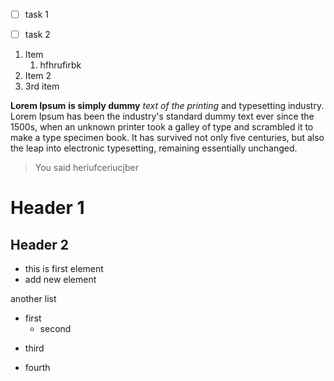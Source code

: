 + [ ] task 1
+ [ ] task 2



1. Item
      1. hfhrufirbk
3. Item 2
6344. 3rd item

**Lorem Ipsum** __is simply dummy__ _text of the printing_ and typesetting industry. Lorem Ipsum has been the industry's standard dummy text ever since the 1500s, when an unknown printer took a galley of type and scrambled it to make a type specimen book. It has survived not only five centuries, but also the leap into electronic typesetting, remaining essentially unchanged.

>You said heriufceriucjber

# Header 1

## Header 2

- this is first element
- add new element

another list
+ first
   + second
- third
* fourth

